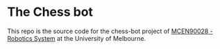 # The Chess bot

This repo is the source code for the chess-bot project of [MCEN90028 - Robotics System](https://handbook.unimelb.edu.au/2019/subjects/mcen90028) at the University of Melbourne.
